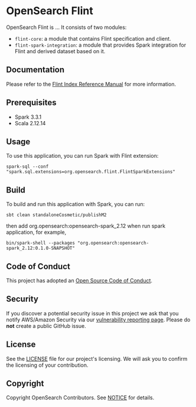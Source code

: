 # OpenSearch Flint

OpenSearch Flint is ... It consists of two modules:

- `flint-core`: a module that contains Flint specification and client.
- `flint-spark-integration`: a module that provides Spark integration for Flint and derived dataset based on it.

## Documentation

Please refer to the [Flint Index Reference Manual](./docs/index.md) for more information.

## Prerequisites

+ Spark 3.3.1
+ Scala 2.12.14

## Usage

To use this application, you can run Spark with Flint extension:

```
spark-sql --conf "spark.sql.extensions=org.opensearch.flint.FlintSparkExtensions"
```

## Build

To build and run this application with Spark, you can run:

```
sbt clean standaloneCosmetic/publishM2
```
then add org.opensearch:opensearch-spark_2.12 when run spark application, for example,
```
bin/spark-shell --packages "org.opensearch:opensearch-spark_2.12:0.1.0-SNAPSHOT"
```

## Code of Conduct

This project has adopted an [Open Source Code of Conduct](../CODE_OF_CONDUCT.md).

## Security

If you discover a potential security issue in this project we ask that you notify AWS/Amazon Security via our [vulnerability reporting page](http://aws.amazon.com/security/vulnerability-reporting/). Please do **not** create a public GitHub issue.

## License

See the [LICENSE](../LICENSE.txt) file for our project's licensing. We will ask you to confirm the licensing of your contribution.

## Copyright

Copyright OpenSearch Contributors. See [NOTICE](../NOTICE) for details.
